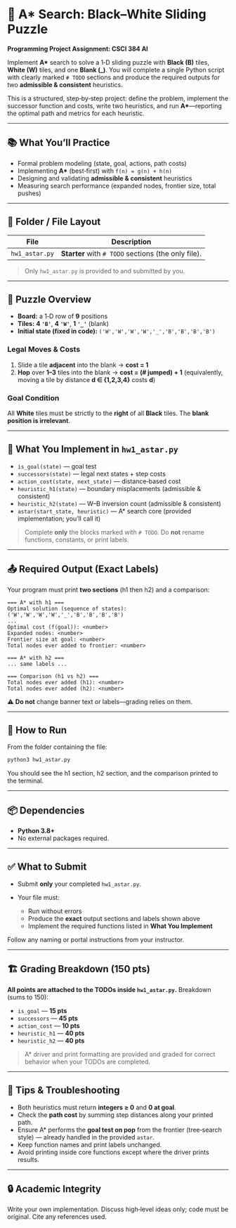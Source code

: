# 🧩 A\* Search: Black–White Sliding Puzzle

**Programming Project Assignment: CSCI 384 AI**

Implement **A\*** search to solve a 1‑D sliding puzzle with **Black (B)** tiles, **White (W)** tiles, and one **Blank (\_)**.
You will complete a single Python script with clearly marked `# TODO` sections and produce the required outputs for two **admissible & consistent** heuristics.

This is a structured, step‑by‑step project: define the problem, implement the successor function and costs, write two heuristics, and run **A\***—reporting the optimal path and metrics for each heuristic.

---

## 📚 What You’ll Practice

* Formal problem modeling (state, goal, actions, path costs)
* Implementing **A\*** (best‑first) with `f(n) = g(n) + h(n)`
* Designing and validating **admissible & consistent** heuristics
* Measuring search performance (expanded nodes, frontier size, total pushes)

---

## 📁 Folder / File Layout

| File           | Description                                         |
| -------------- | --------------------------------------------------- |
| `hw1_astar.py` | **Starter** with `# TODO` sections (the only file). |

> Only `hw1_astar.py` is provided to and submitted by you.

---

## 🧠 Puzzle Overview

* **Board:** a 1‑D row of **9** positions
* **Tiles:** **4 `'B'`**, **4 `'W'`**, **1 `'_'`** (blank)
* **Initial state (fixed in code):**
  `('W','W','W','W','_','B','B','B','B')`

### Legal Moves & Costs

1. Slide a tile **adjacent** into the blank → **cost = 1**
2. **Hop** over **1–3** tiles into the blank → **cost = (# jumped) + 1**
   (equivalently, moving a tile by distance **d ∈ {1,2,3,4}** costs **d**)

### Goal Condition

All **White** tiles must be strictly to the **right** of all **Black** tiles.
The **blank position is irrelevant**.

---

## 🧩 What You Implement in `hw1_astar.py`

* `is_goal(state)` — goal test
* `successors(state)` — legal next states + step costs
* `action_cost(state, next_state)` — distance‑based cost
* `heuristic_h1(state)` — boundary misplacements (admissible & consistent)
* `heuristic_h2(state)` — W–B inversion count (admissible & consistent)
* `astar(start_state, heuristic)` — A\* search core (provided implementation; you’ll call it)

> Complete **only** the blocks marked with `# TODO`. Do **not** rename functions, constants, or print labels.

---

## 📤 Required Output (Exact Labels)

Your program must print **two sections** (h1 then h2) and a comparison:

```
=== A* with h1 ===
Optimal solution (sequence of states):
('W','W','W','W','_','B','B','B','B')
...
Optimal cost (f(goal)): <number>
Expanded nodes: <number>
Frontier size at goal: <number>
Total nodes ever added to frontier: <number>

=== A* with h2 ===
... same labels ...

=== Comparison (h1 vs h2) ===
Total nodes ever added (h1): <number>
Total nodes ever added (h2): <number>
```

⚠️ **Do not** change banner text or labels—grading relies on them.

---

## 🚀 How to Run

From the folder containing the file:

```bash
python3 hw1_astar.py
```

You should see the h1 section, h2 section, and the comparison printed to the terminal.

---

## 📦 Dependencies

* **Python 3.8+**
* No external packages required.

---

## ✅ What to Submit

* Submit **only** your completed `hw1_astar.py`.
* Your file must:

  * Run without errors
  * Produce the **exact** output sections and labels shown above
  * Implement the required functions listed in **What You Implement**

Follow any naming or portal instructions from your instructor.

---

## 🏗️ Grading Breakdown (150 pts)

**All points are attached to the TODOs inside `hw1_astar.py`.**
Breakdown (sums to 150):

* `is_goal` — **15 pts**
* `successors` — **45 pts**
* `action_cost` — **10 pts**
* `heuristic_h1` — **40 pts**
* `heuristic_h2` — **40 pts**

> A\* driver and print formatting are provided and graded for correct behavior when your TODOs are completed.

---

## 🧪 Tips & Troubleshooting

* Both heuristics must return **integers ≥ 0** and **0 at goal**.
* Check the **path cost** by summing step distances along your printed path.
* Ensure A\* performs the **goal test on pop** from the frontier (tree‑search style) — already handled in the provided `astar`.
* Keep function names and print labels unchanged.
* Avoid printing inside core functions except where the driver prints results.

---

## 🔒 Academic Integrity

Write your own implementation. Discuss high‑level ideas only; code must be original. Cite any references used.
